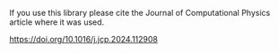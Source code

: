 If you use this library please cite the Journal of Computational Physics article where it was used.

https://doi.org/10.1016/j.jcp.2024.112908
